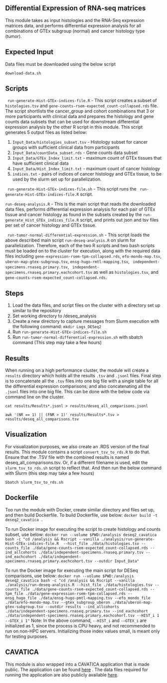 ## Differential Expression of RNA-seq matrices


This module takes as input histologies and the RNA-Seq expression matrices data, and performs differential expression analysis for all combinations of GTEx subgroup (normal) and cancer histology type (tumor).



## Expected Input

Data files must be downloaded using the below script
```
download-data.sh
```



## Scripts 

` run-generate-Hist-GTEx-indices-file.R` - This script creates a subset of `histologies.tsv` and `gene-counts-rsem-expected_count-collapsed.rds` file. The script shortlists the cancer_group and cohort combinations that 3 or more participants with clinical data and prepares the histology and gene counts data subsets that can be used for downstream differential expression analysis by the other R script in this module. This script generates 5 output files as listed below:
1) `Input_Data/histologies_subset.tsv` - Histology subset for cancer groups with sufficient clinical data from participants
2) `Input_Data/countData_subset.rds` -   Gene counts data subset
3) `Input_Data/GTEx_Index_limit.txt` - maximum count of GTEx tissues that have sufficient clinical data
4) `Input_Data/Hist_Index_limit.txt` - maximum count of cancer histology
5) `indices.txt` - pairs of indices of cancer histology and GTEx tissue, to be used by the slurm set up for parallelization.

` run-generate-Hist-GTEx-indices-file.sh` - This script runs the ` run-generate-Hist-GTEx-indices-file.R` script.

`run-deseq-analysis.R` - This is the main script that reads the downloaded data files, performs differential expression analysis for each pair of GTEx tissue and cancer histology as found in the subsets created by the `run-generate_Hist_GTEx_indices_file.R` script, and prints out json and tsv files per set of cancer histology and GTEx tissue.

` run-tumor-normal-differential-expression.sh` - This script loads the above described main script `run-deseq-analysis.R` on slurm for parallelization. Therefore, each of the two R scripts and two bash scripts must be loaded on to the cluster for execution, along with the required data files including `gene-expression-rsem-tpm-collapsed.rds`, `efo-mondo-map.tsv`, `uberon-map-gtex-subgroup.tsv`, `ensg-hugo-rmtl-mapping.tsv`, ` independent-specimens.rnaseq.primary.tsv`, ` independent-specimens.rnaseq.primary.eachcohort.tsv`  as well as `histologies.tsv`, and `gene-counts-rsem-expected_count-collapsed.rds`.



## Steps
1) Load the data files, and script files on the cluster with a directory set up similar to the repository
2) Set working directory to /deseq_analysis
3) Create a new directory to capture messages from Slurm execution with the following command: `mkdir Logs_DESeq2`
4) Run `run-generate-Hist-GTEx-indices-file.sh`
5) Run `run-tumor-normal-differential-expression.sh` with sbatch command (This step may take a few hours)


## Results
When running on a high performance cluster, the module will create a `results` directory which holds all the results `.tsv` and `.jsonl` files.
Final step is to concatenate all the `.tsv` files into one big file with a single table for all the differential expression comparisons; and also concatenating all the `.jsonl` files into one big file. This can be done with the below code via command line on the cluster.

`cat results/Results*.jsonl > results/deseq_all_comparisons.jsonl`

`awk '(NR == 1) || (FNR > 1)' results/Results*.tsv > results/deseq_all_comparisons.tsv`

## Visualization
For visualization purposes, we also create an .RDS version of the final results. This module contains a script `convert_tsv_to_rds.R` to do that. Ensure that the .TSV file with the combined results is named deseq_all_comparisons.tsv. Or, if a different filename is used, edit the `slurm_tsv_to_rds.sh` script to reflect that. And then run the below command with Slurm (this step may take a few hours)

`Sbatch slurm_tsv_to_rds.sh`

## Dockerfile

Too run the module with Docker, create similar directory and files set up, and then build Dockerfile.
To build Dockerfile, use below:
`
docker build -t deseq2_cavatica .
`

To run Docker image for executing the script to create histology and counts subset, use below:
`
docker run --volume $PWD:/analysis deseq2_cavatica bash -c "cd /analysis && Rscript --vanilla ./analysis/run-generate-Hist-GTEx-indices-file.R  --hist_file ./data/histologies.tsv --counts_file ./data/gene-counts-rsem-expected_count-collapsed.rds --ind_allcohorts ./data/independent-specimens.rnaseq.primary.tsv --ind_eachcohort ./data/independent-specimens.rnaseq.primary.eachcohort.tsv --outdir Input_Data"
`

To run the Docker image for executing the main script for DESeq comparisons, use below:
`
docker run --volume $PWD:/analysis deseq2_cavatica bash -c "cd /analysis && Rscript --vanilla ./analysis/run-deseq-analysis.R --hist_file ./data/histologies.tsv --counts_file ./data/gene-counts-rsem-expected_count-collapsed.rds --tpm_file ./data/gene-expression-rsem-tpm-collapsed.rds --ensg_hugo_file ./data/ensg-hugo-pmtl-mapping.tsv --efo_mondo_file ./data/efo-mondo-map.tsv --gtex_subgroup_uberon ./data/uberon-map-gtex-subgroup.tsv --outdir results --ind_allcohorts ./data/independent-specimens.rnaseq.primary.tsv --ind_eachcohort ./data/independent-specimens.rnaseq.primary.eachcohort.tsv --HIST_i 1 --GTEX_i 1"
`
Note: In the above command, `--HIST_i` and `-–GTEX_i` are initialized as 1, since the process is CPU heavy, and not recommended to run on non-HPC servers. Initializing those index values small, is meant only for testing purposes.

## CAVATICA
This module is also wrapped into a CAVATICA application that is made public. The application can be found [here](https://cavatica.sbgenomics.com/u/shuklas1/tumor-normal-differential-expression/apps/#shuklas1/tumor-normal-differential-expression/tumor-normal-differential-expression) . The data files required for running the application are also publicly available [here](https://cavatica.sbgenomics.com/u/cavatica/opentarget). 
